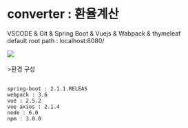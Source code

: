 # converter : 환율계산
VSCODE &amp; Git &amp; Spring Boot &amp; Vuejs &amp; Wabpack &amp; thymeleaf 
<br>default root path : localhost:8080/
<div>
<img src="https://user-images.githubusercontent.com/24488977/50805473-e5bbdf00-1335-11e9-9249-0e16c5c83bc5.PNG"></img>
</div>
<br>
>환경 구성
<br>
<pre>
  <code>
spring-boot : 2.1.1.RELEAS
webpack : 3.6
vue : 2.5.2
vue axios : 2.1.4
node : 6.0
npm : 3.0.0
  </code>
</pre>
<br>
